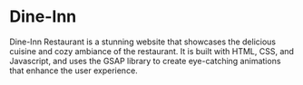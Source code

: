 # Dine-Inn
Dine-Inn Restaurant is a stunning website that showcases the delicious cuisine and cozy ambiance of the restaurant. It is built with HTML, CSS, and Javascript, and uses the GSAP library to create eye-catching animations that enhance the user experience.
